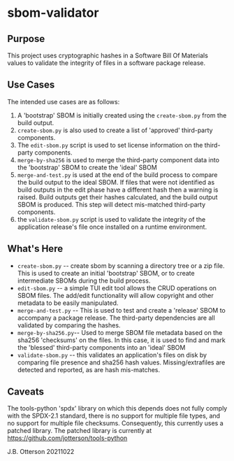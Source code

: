 # sbom-validator

## Purpose

This project uses cryptographic hashes in a Software Bill Of Materials values to validate the integrity of files in a software package release.

## Use Cases

The intended use cases are as follows:

1. A 'bootstrap' SBOM is initially created using the 
   `create-sbom.py` from the build output.
1. `create-sbom.py` is also used to create a list of 'approved'
   third-party components.
1. The `edit-sbom.py` script is used to set license information on
   the third-party components.
1. `merge-by-sha256` is used to merge the third-party component data
   into the 'bootstrap' SBOM to create the 'ideal' SBOM
3. `merge-and-test.py` is used at the end
   of the build process to compare the build output to the 
   ideal SBOM.  If files that were not identified as build
   outputs in the edit phase have a different hash then a
   warning is raised.  Build outputs get their hashes
   calculated, and the build output SBOM is produced. This step
   will detect mis-matched third-party components.
4. the `validate-sbom.py` script is used to validate the
   integrity of the application release's file once
   installed on a runtime environment.

## What's Here

* `create-sbom.py` -- create sbom by scanning a directory
  tree or a zip file.  This is used to create an initial
  'bootstrap' SBOM, or to create intermediate SBOMs
  during the build process.
* `edit-sbom.py` -- a simple TUI edit tool allows the CRUD operations
  on SBOM files.  The add/edit functionality will allow copyright
  and other metadata to be easily manipulated.
* `merge-and-test.py` -- This is used to test and create a 'release'
  SBOM to accompany a package release.  The third-party dependencies
  are all validated by comparing the hashes.
* `merge-by-sha256.py`-- Used to merge SBOM file metadata based on
  the sha256 'checksums' on the files.  In this case, it is used to
  find and mark the 'blessed' third-party components into an 'ideal'
  SBOM
* `validate-sbom.py` -- this validates an application's
  files on disk by comparing file presence and sha256 
  hash values.  Missing/extrafiles are detected and
  reported, as are hash mis-matches.

## Caveats

The tools-python 'spdx' library on which this depends does
not fully comply with the SPDX-2.1 standard, there is no support
for multiple file types, and no support for multiple file
checksums.  Consequently, this currently uses a patched
library.  The patched library is currently at
https://github.com/jotterson/tools-python

J.B. Otterson 20211022
